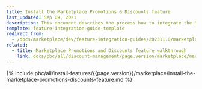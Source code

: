 ```yaml
---
title: Install the Marketplace Promotions & Discounts feature
last_updated: Sep 09, 2021
description: This document describes the process how to integrate the Marketplace Promotions & Discounts feature into a Spryker project.
template: feature-integration-guide-template
redirect_from:
  - /docs/marketplace/dev/feature-integration-guides/202311.0/marketplace-promotions-discounts-feature-integration.html
related:
  - title: Marketplace Promotions and Discounts feature walkthrough
    link: docs/pbc/all/discount-management/page.version/marketplace/marketplace-promotions-discounts-feature-overview.html
---
```


{% include pbc/all/install-features/{{page.version}}/marketplace/install-the-marketplace-promotions-discounts-feature.md %} <!-- To edit, see /_includes/pbc/all/install-features/202311.0/marketplace/install-the-marketplace-promotions-discounts-feature.md -->
